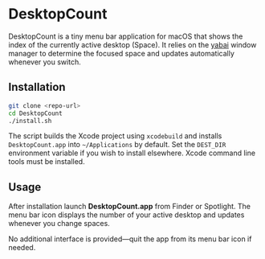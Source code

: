 # DesktopCount

DesktopCount is a tiny menu bar application for macOS that shows the index of the currently active desktop (Space).  It relies on the [yabai](https://github.com/koekeishiya/yabai) window manager to determine the focused space and updates automatically whenever you switch.

## Installation

```bash
git clone <repo-url>
cd DesktopCount
./install.sh
```

The script builds the Xcode project using `xcodebuild` and installs `DesktopCount.app` into `~/Applications` by default.  Set the `DEST_DIR` environment variable if you wish to install elsewhere.  Xcode command line tools must be installed.

## Usage

After installation launch **DesktopCount.app** from Finder or Spotlight.  The menu bar icon displays the number of your active desktop and updates whenever you change spaces.

No additional interface is provided—quit the app from its menu bar icon if needed.
